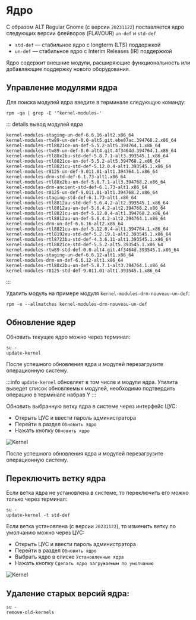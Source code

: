 # Ядро

С образом ALT Regular Gnome (с версии `20231122`) поставляется ядро следующих версии флейворов (FLAVOUR) `un-def` и `std-def`

-   `std-def` — стабильное ядро с longterm (LTS) поддержкой
-   `un-def` — стабильное ядро с Interim Releases (IR) поддержкой

Ядро содержит внешние модули, расширяющие функциональность или добавляющие поддержку нового оборудования.

## Управление модулями ядра

Для поиска модулей ядра введите в терминале следующую команду:

```shell
rpm -qa | grep -E '^kernel-modules-'
```

::: details вывод модулей ядра

```shell
kernel-modules-staging-un-def-6.6.16-alt2.x86_64
kernel-modules-rtw89-un-def-0.0-alt5.git.ebe87ac.394768.2.x86_64
kernel-modules-rtl8821ce-un-def-5.5.2-alt5.394764.1.x86_64
kernel-modules-rtw89-un-def-0.0-alt4.git.4f3464d.394764.1.x86_64
kernel-modules-rtl88x2bu-std-def-5.8.7.1-alt3.393545.1.x86_64
kernel-modules-rtl8821ce-un-def-5.5.2-alt5.394768.2.x86_64
kernel-modules-rtl8821cu-std-def-5.12.0.4-alt1.393545.1.x86_64
kernel-modules-r8125-un-def-9.011.01-alt1.394764.1.x86_64
kernel-modules-drm-std-def-6.1.73-alt1.x86_64
kernel-modules-rtl88x2bu-un-def-5.8.7.1-alt3.394768.2.x86_64
kernel-modules-drm-ancient-std-def-6.1.73-alt1.x86_64
kernel-modules-r8125-un-def-9.011.01-alt1.394768.2.x86_64
kernel-modules-staging-std-def-6.1.73-alt1.x86_64
kernel-modules-rtl8812au-std-def-5.6.4.2-alt2.393545.1.x86_64
kernel-modules-rtl8812au-un-def-5.6.4.2-alt2.394768.2.x86_64
kernel-modules-rtl8821cu-un-def-5.12.0.4-alt1.394768.2.x86_64
kernel-modules-rtl8812au-un-def-5.6.4.2-alt2.394764.1.x86_64
kernel-modules-drm-un-def-6.6.16-alt2.x86_64
kernel-modules-rtl8821cu-un-def-5.12.0.4-alt1.394764.1.x86_64
kernel-modules-rtl8192eu-std-def-5.2.19.1-alt2.393545.1.x86_64
kernel-modules-rtl8723bu-std-def-4.3.6.11-alt1.393545.1.x86_64
kernel-modules-rtl8821ce-std-def-5.5.2-alt5.393545.1.x86_64
kernel-modules-rtw89-std-def-0.0-alt4.git.4f3464d.393545.1.x86_64
kernel-modules-staging-un-def-6.6.12-alt1.x86_64
kernel-modules-drm-un-def-6.6.12-alt1.x86_64
kernel-modules-rtl88x2bu-un-def-5.8.7.1-alt3.394764.1.x86_64
kernel-modules-r8125-std-def-9.011.01-alt1.393545.1.x86_64
```

:::

Удалить модуль на примере модуля `kernel-modules-drm-nouveau-un-def`:

```shell
rpm -e --allmatches kernel-modules-drm-nouveau-un-def
```

## Обновление ядер

Обновить текущее ядро можно через терминал:

```shell
su -
update-kernel
```

После успешного обновления ядра и модулей перезагрузите операционную систему.

:::info
`update-kernel` обновляет в том числе и модули ядра. Утилита выведет список обновляемых модулей, необходимо подтвердить операцию в терминале набрав Y
:::

Обновить выбранную ветку ядра в системе через интерфейс ЦУС:

-   Открыть ЦУС и ввести пароль администратора
-   Перейти в раздел `Обновить ядро`
-   Нажать кнопку `Обновить ядро`

![Kernel](/kernel/kernel-1.png)

После успешного обновления ядра и модулей перезагрузите операционную систему.

## Переключить ветку ядра

Если ветка ядра не установлена в системе, то переключить его можно только через терминал:

```shell
su -
update-kernel -t std-def
```

Если ветка установлена (с версии `20231122`), то изменить ветку по умолчанию можно через ЦУС:

-   Открыть ЦУС и ввести пароль администратора
-   Перейти в раздел `Обновить ядро`
-   Выбрать ядро в списке `Установленные ядра`
-   Нажать кнопку `Сделать ядро загружаемым по умолчанию`

![Kernel](/kernel/kernel-2.png)

## Удаление старых версий ядра:

```shell
su -
remove-old-kernels
```
